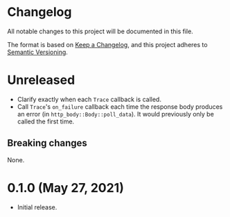# Changelog

All notable changes to this project will be documented in this file.

The format is based on [Keep a Changelog](https://keepachangelog.com/en/1.0.0/),
and this project adheres to [Semantic Versioning](https://semver.org/spec/v2.0.0.html).

# Unreleased

- Clarify exactly when each `Trace` callback is called.
- Call `Trace`'s `on_failure` callback each time the response body produces an
  error (in `http_body::Body::poll_data`). It would previously only be called
  the first time.

## Breaking changes

None.

# 0.1.0 (May 27, 2021)

- Initial release.
